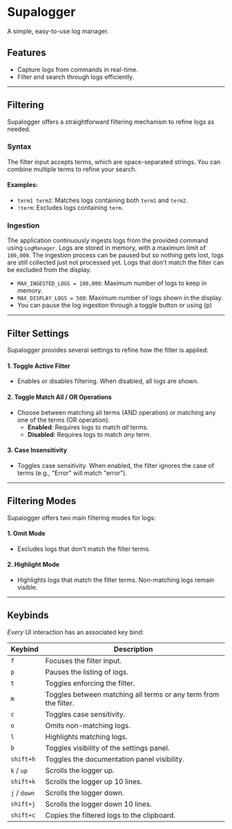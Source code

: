 # Supalogger
A simple, easy-to-use log manager.

## Features
- Capture logs from commands in real-time.
- Filter and search through logs efficiently.

---

## Filtering
Supalogger offers a straightforward filtering mechanism to refine logs as needed.

### Syntax
The filter input accepts terms, which are space-separated strings. You can combine multiple terms to refine your search.

#### Examples:
- `term1 term2`: Matches logs containing both `term1` and `term2`.
- `!term`: Excludes logs containing `term`.

### Ingestion
The application continuously ingests logs from the provided command using `LogManager`. Logs are stored in memory, with a maximum limit of `100,000`. The ingestion process can be paused but so nothing gets lost, logs are still collected just not processed yet. Logs that don't match the filter can be excluded from the display.

- `MAX_INGESTED_LOGS = 100,000`: Maximum number of logs to keep in memory.
- `MAX_DISPLAY_LOGS = 500`: Maximum number of logs shown in the display.
- You can pause the log ingestion through a toggle button or using (p)

---

## Filter Settings
Supalogger provides several settings to refine how the filter is applied:

#### 1. Toggle Active Filter
- Enables or disables filtering. When disabled, all logs are shown.

#### 2. Toggle Match All / OR Operations
- Choose between matching all terms (AND operation) or matching any one of the terms (OR operation).
  - **Enabled**: Requires logs to match *all* terms.
  - **Disabled**: Requires logs to match *any* term.

#### 3. Case Insensitivity
- Toggles case sensitivity. When enabled, the filter ignores the case of terms (e.g., "Error" will match "error").

---

## Filtering Modes
Supalogger offers two main filtering modes for logs:

#### 1. Omit Mode
- Excludes logs that don't match the filter terms.

#### 2. Highlight Mode
- Highlights logs that match the filter terms. Non-matching logs remain visible.

---

## Keybinds
*Every* UI interaction has an associated key bind:

| Keybind          | Description                                                                 |
|------------------|-----------------------------------------------------------------------------|
| `f`              | Focuses the filter input.                                                   |
| `p`              | Pauses the listing of logs.                                                 |
| `t`              | Toggles enforcing the filter.                                               |
| `m`              | Toggles between matching all terms or any term from the filter.             |
| `c`              | Toggles case sensitivity.                                                   |
| `o`              | Omits non-matching logs.                                                    |
| `l`              | Highlights matching logs.                                                   |
| `b`              | Toggles visibility of the settings panel.                                   |
| `shift+h`        | Toggles the documentation panel visibility.                                 |
| `k` / `up`       | Scrolls the logger up.                                                      |
| `shift+k`        | Scrolls the logger up 10 lines.                                             |
| `j` / `down`     | Scrolls the logger down.                                                    |
| `shift+j`        | Scrolls the logger down 10 lines.                                           |
| `shift+c`        | Copies the filtered logs to the clipboard.                                  |
